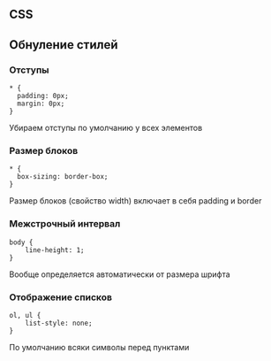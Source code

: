 CSS
-

## Обнуление стилей

### Отступы
```
* {
  padding: 0px;
  margin: 0px;
}
```
Убираем отступы по умолчанию у всех элементов

### Размер блоков
```
* {
  box-sizing: border-box;
}
```  
Размер блоков (свойство width) включает в себя padding и border


### Межстрочный интервал 
```
body {
	line-height: 1;
}
```
Вообще определяется автоматически от размера шрифта

### Отображение списков 
```
ol, ul {
	list-style: none;
}
```
По умолчанию всяки символы перед пунктами
